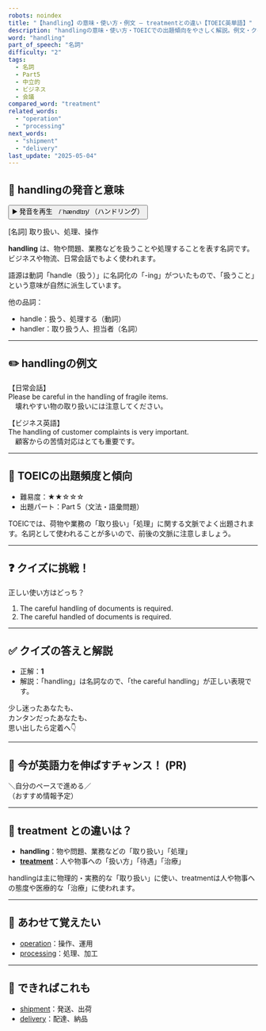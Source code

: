 ```yaml
---
robots: noindex
title: "【handling】の意味・使い方・例文 ― treatmentとの違い【TOEIC英単語】"
description: "handlingの意味・使い方・TOEICでの出題傾向をやさしく解説。例文・クイズ付きでtreatmentとの違いもわかりやすく学べます。"
word: "handling"
part_of_speech: "名詞"
difficulty: "2"
tags:
  - 名詞
  - Part5
  - 中立的
  - ビジネス
  - 会議
compared_word: "treatment"
related_words:
  - "operation"
  - "processing"
next_words:
  - "shipment"
  - "delivery"
last_update: "2025-05-04"
---
```


## 🔰 handlingの発音と意味

<button class="play-audio" onclick="playTTS('handling')">
  <span class="play-audio-main">
    ▶️ 発音を再生　/ˈhændlɪŋ/
  </span>
  <span class="play-audio-sub">
    （ハンドリング）
  </span>
</button>

[名詞] 取り扱い、処理、操作

**handling** は、物や問題、業務などを扱うことや処理することを表す名詞です。ビジネスや物流、日常会話でもよく使われます。

語源は動詞「handle（扱う）」に名詞化の「-ing」がついたもので、「扱うこと」という意味が自然に派生しています。

他の品詞：  
- handle：扱う、処理する（動詞）
- handler：取り扱う人、担当者（名詞）

---

## ✏️ handlingの例文

【日常会話】  
Please be careful in the handling of fragile items.  
　壊れやすい物の取り扱いには注意してください。

【ビジネス英語】  
The handling of customer complaints is very important.  
　顧客からの苦情対応はとても重要です。

---

## 🎯 TOEICの出題頻度と傾向

- 難易度：★★☆☆☆
- 出題パート：Part 5（文法・語彙問題）

TOEICでは、荷物や業務の「取り扱い」「処理」に関する文脈でよく出題されます。名詞として使われることが多いので、前後の文脈に注意しましょう。

---

## ❓ クイズに挑戦！

正しい使い方はどっち？

1. The careful handling of documents is required.  
2. The careful handled of documents is required.

---

## ✅ クイズの答えと解説

- 正解：**1**
- 解説：「handling」は名詞なので、「the careful handling」が正しい表現です。

少し迷ったあなたも、  
カンタンだったあなたも、  
思い出したら定着へ👇️

---

## 🚀 今が英語力を伸ばすチャンス！ (PR)

<div class="info-center">
＼自分のペースで進める／<br>  
（おすすめ情報予定）
</div>

---

## 🤔  treatment との違いは？

- **handling**：物や問題、業務などの「取り扱い」「処理」
- **[treatment](/word/treatment/)**：人や物事への「扱い方」「待遇」「治療」

handlingは主に物理的・実務的な「取り扱い」に使い、treatmentは人や物事への態度や医療的な「治療」に使われます。

---

## 🧩 あわせて覚えたい

- [operation](/word/operation/)：操作、運用
- [processing](/word/processing/)：処理、加工

---

## 📖 できればこれも

- [shipment](/word/shipment/)：発送、出荷
- [delivery](/word/delivery/)：配達、納品

<!-- cvid: aid12_bid43 -->
